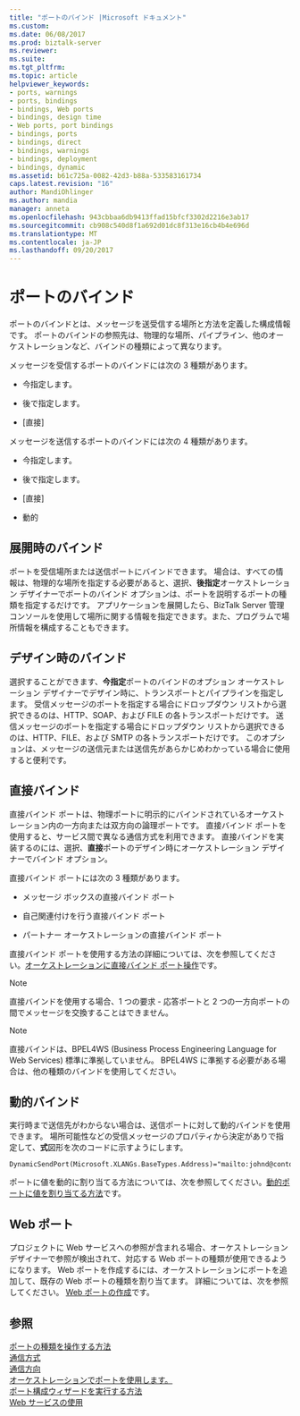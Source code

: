 ```yaml
---
title: "ポートのバインド |Microsoft ドキュメント"
ms.custom: 
ms.date: 06/08/2017
ms.prod: biztalk-server
ms.reviewer: 
ms.suite: 
ms.tgt_pltfrm: 
ms.topic: article
helpviewer_keywords:
- ports, warnings
- ports, bindings
- bindings, Web ports
- bindings, design time
- Web ports, port bindings
- bindings, ports
- bindings, direct
- bindings, warnings
- bindings, deployment
- bindings, dynamic
ms.assetid: b61c725a-0082-42d3-b88a-533583161734
caps.latest.revision: "16"
author: MandiOhlinger
ms.author: mandia
manager: anneta
ms.openlocfilehash: 943cbbaa6db9413ffad15bfcf3302d2216e3ab17
ms.sourcegitcommit: cb908c540d8f1a692d01dc8f313e16cb4b4e696d
ms.translationtype: MT
ms.contentlocale: ja-JP
ms.lasthandoff: 09/20/2017
---
```

# <a name="port-bindings"></a>ポートのバインド
ポートのバインドとは、メッセージを送受信する場所と方法を定義した構成情報です。 ポートのバインドの参照先は、物理的な場所、パイプライン、他のオーケストレーションなど、バインドの種類によって異なります。  
  
 メッセージを受信するポートのバインドには次の 3 種類があります。  
  
-   今指定します。  
  
-   後で指定します。  
  
-   [直接]  
  
 メッセージを送信するポートのバインドには次の 4 種類があります。  
  
-   今指定します。  
  
-   後で指定します。  
  
-   [直接]  
  
-   動的  
  
## <a name="binding-at-deployment-time"></a>展開時のバインド  
 ポートを受信場所または送信ポートにバインドできます。 場合は、すべての情報は、物理的な場所を指定する必要があると、選択、**後指定**オーケストレーション デザイナーでポートのバインド オプションは、ポートを説明するポートの種類を指定するだけです。 アプリケーションを展開したら、BizTalk Server 管理コンソールを使用して場所に関する情報を指定できます。また、プログラムで場所情報を構成することもできます。  
  
## <a name="binding-at-design-time"></a>デザイン時のバインド  
 選択することができます、**今指定**ポートのバインドのオプション オーケストレーション デザイナーでデザイン時に、トランスポートとパイプラインを指定します。 受信メッセージのポートを指定する場合にドロップダウン リストから選択できるのは、HTTP、SOAP、および FILE の各トランスポートだけです。 送信メッセージのポートを指定する場合にドロップダウン リストから選択できるのは、HTTP、FILE、および SMTP の各トランスポートだけです。 このオプションは、メッセージの送信元または送信先があらかじめわかっている場合に使用すると便利です。  
  
## <a name="direct-binding"></a>直接バインド  
 直接バインド ポートは、物理ポートに明示的にバインドされているオーケストレーション内の一方向または双方向の論理ポートです。 直接バインド ポートを使用すると、サービス間で異なる通信方式を利用できます。 直接バインドを実装するのには、選択、**直接**ポートのデザイン時にオーケストレーション デザイナーでバインド オプション。  
  
 直接バインド ポートには次の 3 種類があります。  
  
-   メッセージ ボックスの直接バインド ポート  
  
-   自己関連付けを行う直接バインド ポート  
  
-   パートナー オーケストレーションの直接バインド ポート  
  
 直接バインド ポートを使用する方法の詳細については、次を参照してください。[オーケストレーションに直接バインド ポート操作](../core/working-with-direct-bound-ports-in-orchestrations.md)です。  
  
> [!NOTE]
>  直接バインドを使用する場合、1 つの要求 - 応答ポートと 2 つの一方向ポートの間でメッセージを交換することはできません。  
  
> [!NOTE]
>  直接バインドは、BPEL4WS (Business Process Engineering Language for Web Services) 標準に準拠していません。 BPEL4WS に準拠する必要がある場合は、他の種類のバインドを使用してください。  
  
## <a name="dynamic-binding"></a>動的バインド  
 実行時まで送信先がわからない場合は、送信ポートに対して動的バインドを使用できます。 場所可能性などの受信メッセージのプロパティから決定がありで指定して、**式**図形を次のコードに示すようにします。  
  
```  
DynamicSendPort(Microsoft.XLANGs.BaseTypes.Address)="mailto:johnd@contoso.com";  
```  
  
 ポートに値を動的に割り当てる方法については、次を参照してください。[動的ポートに値を割り当てる方法](../core/how-to-use-expressions-to-assign-values-to-dynamic-ports.md)です。  
  
## <a name="web-ports"></a>Web ポート  
 プロジェクトに Web サービスへの参照が含まれる場合、オーケストレーション デザイナーで参照が検出されて、対応する Web ポートの種類が使用できるようになります。 Web ポートを作成するには、オーケストレーションにポートを追加して、既存の Web ポートの種類を割り当てます。 詳細については、次を参照してください。 [Web ポートの作成](../core/creating-web-ports.md)です。  
  
## <a name="see-also"></a>参照  
 [ポートの種類を操作する方法](../core/how-to-work-with-port-types.md)   
 [通信方式](../core/communication-pattern.md)   
 [通信方向](../core/communication-direction.md)   
 [オーケストレーションでポートを使用します。](../core/using-ports-in-orchestrations.md)   
 [ポート構成ウィザードを実行する方法](../core/how-to-run-the-port-configuration-wizard.md)   
 [Web サービスの使用](../core/consuming-web-services.md)